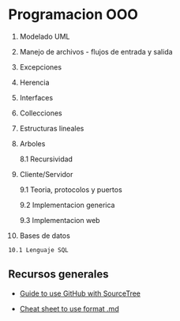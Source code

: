 # Programacion OOO

 1. Modelado UML

 2. Manejo de archivos - flujos de entrada y salida

 3. Excepciones

 4. Herencia

 5. Interfaces

 6. Collecciones

 7. Estructuras lineales

 8. Arboles

	8.1 Recursividad
 
 9. Cliente/Servidor

 	9.1 Teoria, protocolos y puertos

 	9.2 Implementacion generica

 	9.3 Implementacion web

 10. Bases de datos

    10.1 Lenguaje SQL


## Recursos generales
* [Guide to use GitHub with SourceTree](https://www.youtube.com/watch?v=Yq32Ifx0bXw)

* [Cheat sheet to use format .md](https://github.com/adam-p/markdown-here/wiki/Markdown-Cheatsheet#lines)
